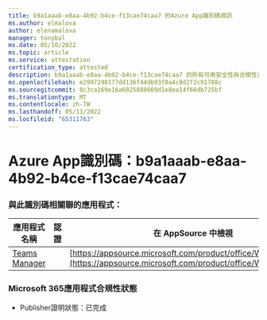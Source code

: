 ```yaml
---
title: b9a1aaab-e8aa-4b92-b4ce-f13cae74caa7 的Azure App識別碼資訊
ms.author: elmalova
author: elenamalova
manager: tonybal
ms.date: 05/10/2022
ms.topic: article
ms.service: attestation
certification_type: attested
description: b9a1aaab-e8aa-4b92-b4ce-f13cae74caa7 的所有可用安全性與合規性資訊。
ms.openlocfilehash: e2997298177dd136f44db93f0a4c8d2f2c91788c
ms.sourcegitcommit: 0c3ca169e16a6825888669d1e8ea14f66db725bf
ms.translationtype: MT
ms.contentlocale: zh-TW
ms.lasthandoff: 05/11/2022
ms.locfileid: "65311763"
---
```

# <a name="azure-app-id-b9a1aaab-e8aa-4b92-b4ce-f13cae74caa7"></a>Azure App識別碼：b9a1aaab-e8aa-4b92-b4ce-f13cae74caa7


### <a name="apps-associated-with-this-id"></a>與此識別碼相關聯的應用程式：
| **應用程式名稱** | **認證** | **在 AppSource 中檢視** |
|--------------|---------------|-----------------------|
| [Teams Manager](../forward/WA200000764.md) |  | [https://appsource.microsoft.com/product/office/WA200000764](https://appsource.microsoft.com/product/office/WA200000764) |

### <a name="microsoft-365-app-compliance-status"></a>Microsoft 365應用程式合規性狀態
- Publisher證明狀態：已完成
